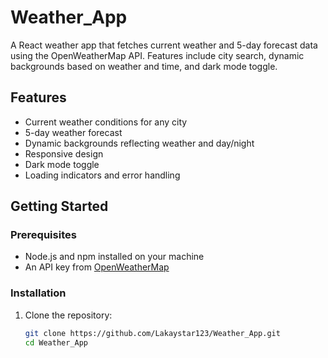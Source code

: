 # Weather_App

A React weather app that fetches current weather and 5-day forecast data using the OpenWeatherMap API. Features include city search, dynamic backgrounds based on weather and time, and dark mode toggle.

## Features

- Current weather conditions for any city
- 5-day weather forecast
- Dynamic backgrounds reflecting weather and day/night
- Responsive design
- Dark mode toggle
- Loading indicators and error handling

## Getting Started

### Prerequisites

- Node.js and npm installed on your machine
- An API key from [OpenWeatherMap](https://openweathermap.org/api)

### Installation

1. Clone the repository:

   ```bash
   git clone https://github.com/Lakaystar123/Weather_App.git
   cd Weather_App
